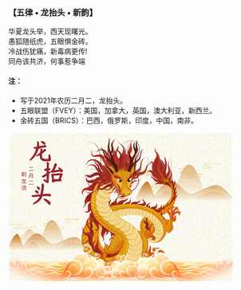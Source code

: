 ### 【五律 • 龙抬头 • 新韵】
华夏龙头举，西天现曙光。\
愚狐随纸虎，五眼惧金砖。\
冷战伤犹痛，新毒病更传! \
同舟该共济，何事惹争端

#### 注：
- 写于2021年农历二月二，龙抬头。
- 五眼联盟（FVEY）：美国，加拿大，英国，澳大利亚，新西兰。
- 金砖五国（BRICS）：巴西，俄罗斯，印度，中国，南非。

![](02.jpg)
